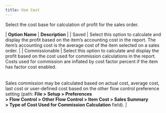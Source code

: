 ```yaml
---
title: Use Cost
---
```



Select the cost base for calculation of profit for the sales order.


| **Option Name** | **Description** |
| Saved | Select this option to calculate and display the profit based on the  item’s accounting cost in the report. The item’s accounting cost is the  average cost of the item selected on a sales order. |
| Commissionable | Select this option to calculate and display the profit based on the  cost used for commission calculations in the report. Costs used for commission  are inflated by cost factor percent if the item has factor cost enabled.<br/><br/><br/>Sales commission may be calculated based on actual cost, average cost,  last cost or user-defined cost based on the other flow control preference  setting (path: **File &gt; Setup &gt; Preferences <br/> &gt; Flow Control &gt; Other Flow Control &gt; Item Cost &gt; Sales Summary <br/> &gt; Type of Cost Used for Commission Calculation** field). |

